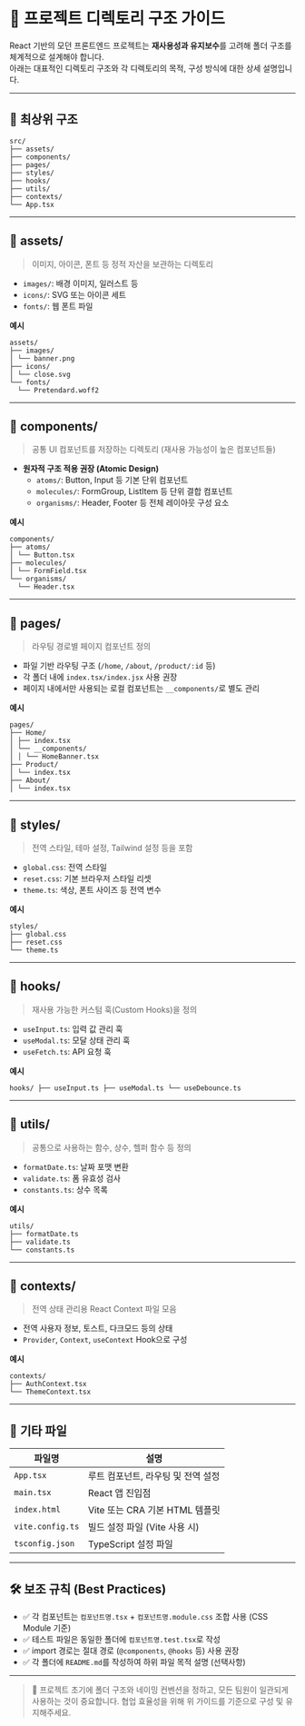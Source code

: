 # 📁 프로젝트 디렉토리 구조 가이드

React 기반의 모던 프론트엔드 프로젝트는 **재사용성과 유지보수**를 고려해 폴더 구조를 체계적으로 설계해야 합니다.  
아래는 대표적인 디렉토리 구조와 각 디렉토리의 목적, 구성 방식에 대한 상세 설명입니다.

---

## 📌 최상위 구조

```
src/ 
├── assets/ 
├── components/ 
├── pages/ 
├── styles/ 
├── hooks/ 
├── utils/ 
├── contexts/ 
└── App.tsx
```


---

## 📂 assets/  
> 이미지, 아이콘, 폰트 등 정적 자산을 보관하는 디렉토리

- `images/`: 배경 이미지, 일러스트 등
- `icons/`: SVG 또는 아이콘 세트
- `fonts/`: 웹 폰트 파일

**예시**
```
assets/ 
├── images/ 
│ └── banner.png 
├── icons/ 
│ └── close.svg 
└── fonts/ 
  └── Pretendard.woff2
```

---

## 📂 components/  
> 공통 UI 컴포넌트를 저장하는 디렉토리 (재사용 가능성이 높은 컴포넌트들)

- **원자적 구조 적용 권장 (Atomic Design)**
  - `atoms/`: Button, Input 등 기본 단위 컴포넌트
  - `molecules/`: FormGroup, ListItem 등 단위 결합 컴포넌트
  - `organisms/`: Header, Footer 등 전체 레이아웃 구성 요소

**예시**
```
components/ 
├── atoms/ 
│ └── Button.tsx 
├── molecules/ 
│ └── FormField.tsx 
└── organisms/ 
  └── Header.tsx
```

---

## 📂 pages/  
> 라우팅 경로별 페이지 컴포넌트 정의

- 파일 기반 라우팅 구조 (`/home`, `/about`, `/product/:id` 등)
- 각 폴더 내에 `index.tsx/index.jsx` 사용 권장
- 페이지 내에서만 사용되는 로컬 컴포넌트는 `__components/`로 별도 관리

**예시**
```
pages/ 
├── Home/ 
│ ├── index.tsx 
│ └── __components/ 
│ │ └── HomeBanner.tsx 
├── Product/ 
│ └── index.tsx 
├── About/ 
│ └── index.tsx
```


---

## 📂 styles/  
> 전역 스타일, 테마 설정, Tailwind 설정 등을 포함

- `global.css`: 전역 스타일
- `reset.css`: 기본 브라우저 스타일 리셋
- `theme.ts`: 색상, 폰트 사이즈 등 전역 변수

**예시**
```
styles/ 
├── global.css 
├── reset.css 
└── theme.ts
```

---

## 📂 hooks/  
> 재사용 가능한 커스텀 훅(Custom Hooks)을 정의

- `useInput.ts`: 입력 값 관리 훅
- `useModal.ts`: 모달 상태 관리 훅
- `useFetch.ts`: API 요청 훅

**예시**
```
hooks/ ├── useInput.ts ├── useModal.ts └── useDebounce.ts
```

---

## 📂 utils/  
> 공통으로 사용하는 함수, 상수, 헬퍼 함수 등 정의

- `formatDate.ts`: 날짜 포맷 변환
- `validate.ts`: 폼 유효성 검사
- `constants.ts`: 상수 목록

**예시**

```
utils/ 
├── formatDate.ts 
├── validate.ts
└── constants.ts
```

---

## 📂 contexts/  
> 전역 상태 관리용 React Context 파일 모음

- 전역 사용자 정보, 토스트, 다크모드 등의 상태
- `Provider`, `Context`, `useContext` Hook으로 구성

**예시**
```
contexts/ 
├── AuthContext.tsx
└── ThemeContext.tsx
```

---

## 🧩 기타 파일

| 파일명      | 설명 |
|-------------|------|
| `App.tsx`   | 루트 컴포넌트, 라우팅 및 전역 설정 |
| `main.tsx`  | React 앱 진입점 |
| `index.html`| Vite 또는 CRA 기본 HTML 템플릿 |
| `vite.config.ts` | 빌드 설정 파일 (Vite 사용 시) |
| `tsconfig.json`  | TypeScript 설정 파일 |

---

## 🛠️ 보조 규칙 (Best Practices)

- ✅ 각 컴포넌트는 `컴포넌트명.tsx` + `컴포넌트명.module.css` 조합 사용 (CSS Module 기준)
- ✅ 테스트 파일은 동일한 폴더에 `컴포넌트명.test.tsx`로 작성
- ✅ import 경로는 절대 경로 (`@components`, `@hooks` 등) 사용 권장
- ✅ 각 폴더에 `README.md`를 작성하여 하위 파일 목적 설명 (선택사항)

---

> 📌 프로젝트 초기에 폴더 구조와 네이밍 컨벤션을 정하고, 모든 팀원이 일관되게 사용하는 것이 중요합니다.
    협업 효율성을 위해 위 가이드를 기준으로 구성 및 유지해주세요.
